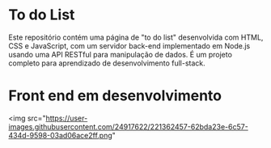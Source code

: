 # To do List
Este repositório contém uma página de "to do list" desenvolvida com HTML, CSS e JavaScript, com um servidor back-end implementado em Node.js usando uma API RESTful para manipulação de dados. É um projeto completo para aprendizado de desenvolvimento full-stack.


# Front end em desenvolvimento

<img src="https://user-images.githubusercontent.com/24917622/221362457-62bda23e-6c57-434d-9598-03ad06ace2ff.png"
